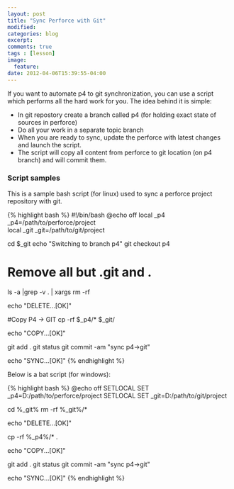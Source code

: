 ```yaml
---
layout: post
title: "Sync Perforce with Git"
modified:
categories: blog
excerpt:
comments: true
tags : [lesson]
image:
  feature:
date: 2012-04-06T15:39:55-04:00
---
```


If you want to automate p4 to git synchronization, you can use a script which performs all the hard work for you. The idea behind it is simple:

- In git repostory create a branch called p4 (for holding exact state of sources in perforce)
- Do all your work in a separate topic branch
- When you are ready to sync, update the perforce with latest changes and launch the script.
- The script will copy all content from perforce to git location (on p4 branch) and will commit them.

### Script samples

This is a sample bash script (for linux) used to sync a perforce project repository with git. 
		
{% highlight bash %}
#!/bin/bash
@echo off 
local _p4
_p4=/path/to/perforce/project		
local _git
_git=/path/to/git/project

cd $_git
echo "Switching to branch p4"
git checkout p4

# Remove all but .git and .
ls -a |grep -v . | xargs rm -rf 

echo "DELETE...[OK]"

#Copy P4 -> GIT
cp -rf $_p4/* $_git/

echo "COPY...[OK]"

git add .
git status
git commit -am "sync p4->git"

echo "SYNC...[OK]"
{% endhighlight %}		


Below is a bat script (for windows):

{% highlight bash %}
@echo off 
SETLOCAL 
SET _p4=D:/path/to/perforce/project
SETLOCAL 
SET _git=D:/path/to/git/project

cd %_git%
rm -rf %_git%/* 

echo "DELETE...[OK]"

cp -rf %_p4%/* .

echo "COPY...[OK]"

git add .
git status
git commit -am "sync p4->git"

echo "SYNC...[OK]"
{% endhighlight %}